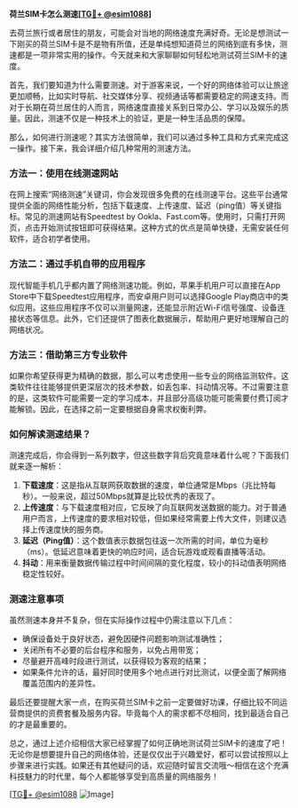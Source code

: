 **荷兰SIM卡怎么测速[[TG💪+ @esim1088](https://t.me/s/esim1088)]**

去荷兰旅行或者居住的朋友，可能会对当地的网络速度充满好奇。无论是想测试一下刚买的荷兰SIM卡是不是物有所值，还是单纯想知道荷兰的网络到底有多快，测速都是一项非常实用的操作。今天就来和大家聊聊如何轻松地测试荷兰SIM卡的速度。

首先，我们要知道为什么需要测速。对于游客来说，一个好的网络体验可以让旅途更加顺畅，比如实时导航、社交媒体分享、视频通话等都需要稳定的网速支持。而对于长期在荷兰居住的人而言，网络速度直接关系到日常办公、学习以及娱乐的质量。因此，测速不仅是一种技术上的验证，更是一种生活品质的保障。

那么，如何进行测速呢？其实方法很简单，我们可以通过多种工具和方式来完成这一操作。接下来，我会详细介绍几种常用的测速方法。

### 方法一：使用在线测速网站

在网上搜索“网络测速”关键词，你会发现很多免费的在线测速平台。这些平台通常提供全面的网络性能分析，包括下载速度、上传速度、延迟（ping值）等关键指标。常见的测速网站有Speedtest by Ookla、Fast.com等。使用时，只需打开网页，点击开始测试按钮即可获得结果。这种方式的优点是简单快捷，无需安装任何软件，适合初学者使用。

### 方法二：通过手机自带的应用程序

现代智能手机几乎都内置了网络测速功能。例如，苹果手机用户可以直接在App Store中下载Speedtest应用程序，而安卓用户则可以选择Google Play商店中的类似应用。这些应用程序不仅可以测量网速，还能显示附近Wi-Fi信号强度、设备连接状态等信息。此外，它们还提供了图表化数据展示，帮助用户更好地理解自己的网络状况。

### 方法三：借助第三方专业软件

如果你希望获得更为精确的数据，那么可以考虑使用一些专业的网络监测软件。这类软件往往能够提供更深层次的技术参数，如丢包率、抖动情况等。不过需要注意的是，这类软件可能需要一定的学习成本，并且部分高级功能可能需要付费订阅才能解锁。因此，在选择之前一定要根据自身需求权衡利弊。

### 如何解读测速结果？

测速完成后，你会得到一系列数字，但这些数字背后究竟意味着什么呢？下面我们就来逐一解析：

1. **下载速度**：这是指从互联网获取数据的速度，单位通常是Mbps（兆比特每秒）。一般来说，超过50Mbps就算是比较优秀的表现了。
2. **上传速度**：与下载速度相对应，它反映了向互联网发送数据的能力。对于普通用户而言，上传速度的要求相对较低，但如果经常需要上传大文件，则建议选择上传速度快的服务商。
3. **延迟（Ping值）**：这个数值表示数据包往返一次所需的时间，单位为毫秒（ms）。低延迟意味着更快的响应时间，适合玩游戏或观看直播等活动。
4. **抖动**：用来衡量数据传输过程中时间间隔的变化程度，较小的抖动值表明网络稳定性较好。

### 测速注意事项

虽然测速本身并不复杂，但在实际操作过程中仍需注意以下几点：

- 确保设备处于良好状态，避免因硬件问题影响测试准确性；
- 关闭所有不必要的后台程序和服务，以免占用带宽；
- 尽量避开高峰时段进行测试，以获得较为客观的结果；
- 如果条件允许的话，最好同时使用多个地点进行对比测试，以便全面了解网络覆盖范围内的差异性。

最后还要提醒大家一点，在购买荷兰SIM卡之前一定要做好功课，仔细比较不同运营商提供的资费套餐及服务内容。毕竟每个人的需求都不尽相同，找到最适合自己的才是最重要的。

总之，通过上述介绍相信大家已经掌握了如何正确地测试荷兰SIM卡的速度了吧！无论你是想要提升自己的网络体验，还是仅仅出于兴趣爱好，都可以尝试按照以上步骤来进行实践。如果还有其他疑问的话，欢迎随时留言交流哦～相信在这个充满科技魅力的时代里，每个人都能够享受到高质量的网络服务！

[[TG💪+ @esim1088](https://t.me/s/esim1088) ![Image](https://i.postimg.cc/4NQfJmqS/Snipaste-2025-05-13-00-14-12.png)]